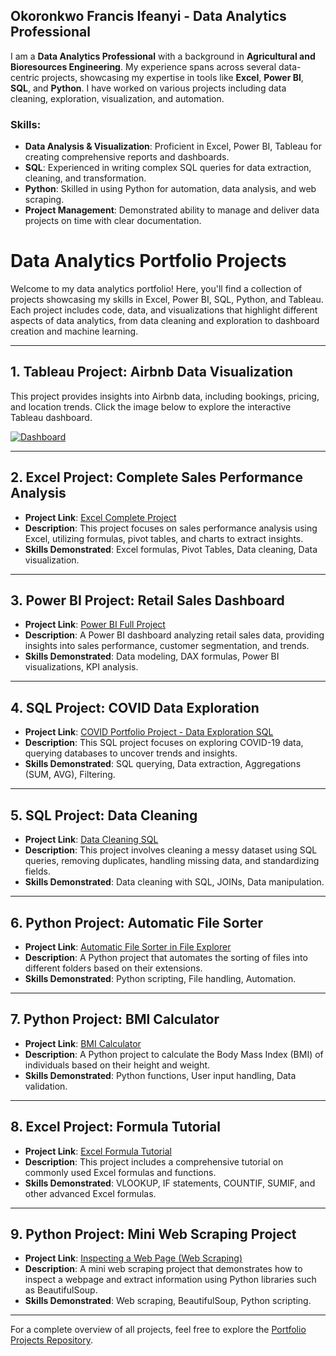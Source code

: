 ## Okoronkwo Francis Ifeanyi - Data Analytics Professional

I am a **Data Analytics Professional** with a background in **Agricultural and Bioresources Engineering**. My experience spans across several data-centric projects, showcasing my expertise in tools like **Excel**, **Power BI**, **SQL**, and **Python**. I have worked on various projects including data cleaning, exploration, visualization, and automation.

### Skills:
- **Data Analysis & Visualization**: Proficient in Excel, Power BI, Tableau for creating comprehensive reports and dashboards.
- **SQL**: Experienced in writing complex SQL queries for data extraction, cleaning, and transformation.
- **Python**: Skilled in using Python for automation, data analysis, and web scraping.
- **Project Management**: Demonstrated ability to manage and deliver data projects on time with clear documentation.



# Data Analytics Portfolio Projects

Welcome to my data analytics portfolio! Here, you'll find a collection of projects showcasing my skills in Excel, Power BI, SQL, Python, and Tableau. Each project includes code, data, and visualizations that highlight different aspects of data analytics, from data cleaning and exploration to dashboard creation and machine learning.

---

## 1. Tableau Project: Airbnb Data Visualization

This project provides insights into Airbnb data, including bookings, pricing, and location trends. Click the image below to explore the interactive Tableau dashboard.

[![Dashboard](upload/main/Dashboard1.png)](https://public.tableau.com/views/AirBNBTableuFullProjectFrancis/Dashboard1?:language=en-GB&:sid=&:redirect=auth&:display_count=n&:origin=viz_share_link)

---

## 2. Excel Project: Complete Sales Performance Analysis

- **Project Link**: [Excel Complete Project](https://github.com/Francisroyce/PortfolioProjects/blob/main/Excel%20Complete%20Project.xlsx)
- **Description**: This project focuses on sales performance analysis using Excel, utilizing formulas, pivot tables, and charts to extract insights.
- **Skills Demonstrated**: Excel formulas, Pivot Tables, Data cleaning, Data visualization.

---

## 3. Power BI Project: Retail Sales Dashboard

- **Project Link**: [Power BI Full Project](https://github.com/Francisroyce/PortfolioProjects/blob/main/PowerBI%20Full%20Project.pbix)
- **Description**: A Power BI dashboard analyzing retail sales data, providing insights into sales performance, customer segmentation, and trends.
- **Skills Demonstrated**: Data modeling, DAX formulas, Power BI visualizations, KPI analysis.

---

## 4. SQL Project: COVID Data Exploration

- **Project Link**: [COVID Portfolio Project - Data Exploration SQL](https://github.com/Francisroyce/PortfolioProjects/blob/main/COVID%20Portfolio%20Project%20-%20Data%20Exploration.sql)
- **Description**: This SQL project focuses on exploring COVID-19 data, querying databases to uncover trends and insights.
- **Skills Demonstrated**: SQL querying, Data extraction, Aggregations (SUM, AVG), Filtering.

---

## 5. SQL Project: Data Cleaning

- **Project Link**: [Data Cleaning SQL](https://github.com/Francisroyce/PortfolioProjects/blob/main/DATA%20CLEANING.sql)
- **Description**: This project involves cleaning a messy dataset using SQL queries, removing duplicates, handling missing data, and standardizing fields.
- **Skills Demonstrated**: Data cleaning with SQL, JOINs, Data manipulation.

---

## 6. Python Project: Automatic File Sorter

- **Project Link**: [Automatic File Sorter in File Explorer](https://github.com/Francisroyce/PortfolioProjects/blob/main/Automatic%20File%20Sorter%20in%20File%20Explorer.ipynb)
- **Description**: A Python project that automates the sorting of files into different folders based on their extensions.
- **Skills Demonstrated**: Python scripting, File handling, Automation.

---

## 7. Python Project: BMI Calculator

- **Project Link**: [BMI Calculator](https://github.com/Francisroyce/PortfolioProjects/blob/main/BMI%20CALCULATOR.ipynb)
- **Description**: A Python project to calculate the Body Mass Index (BMI) of individuals based on their height and weight.
- **Skills Demonstrated**: Python functions, User input handling, Data validation.

---

## 8. Excel Project: Formula Tutorial

- **Project Link**: [Excel Formula Tutorial](https://github.com/Francisroyce/PortfolioProjects/blob/main/EXCEL%20FORMULAR%20TUTORIAL.xlsx)
- **Description**: This project includes a comprehensive tutorial on commonly used Excel formulas and functions.
- **Skills Demonstrated**: VLOOKUP, IF statements, COUNTIF, SUMIF, and other advanced Excel formulas.

---

## 9. Python Project: Mini Web Scraping Project

- **Project Link**: [Inspecting a Web Page (Web Scraping)](https://github.com/Francisroyce/PortfolioProjects/blob/main/Inspecting%20a%20Web%20Page_scrapping.ipynb)
- **Description**: A mini web scraping project that demonstrates how to inspect a webpage and extract information using Python libraries such as BeautifulSoup.
- **Skills Demonstrated**: Web scraping, BeautifulSoup, Python scripting.

---

For a complete overview of all projects, feel free to explore the [Portfolio Projects Repository](https://github.com/Francisroyce/PortfolioProjects).

